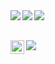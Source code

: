 <img align="left" src="https://spotify-recently-played-readme.vercel.app/api?user=pjsemysvmiiuhtmot6uxxwokb" />
<img align="left" src="http://most-used-languages-49ldelwr4-killed.vercel.app/api/top-langs/?username=killed&hide_border=false&theme=midnight-purple&exclude_repo=Most-used-languages,11.58.0.37,Snapchat-Reversing,Yubo-Reversing&langs_count=6" />
<img align="left" src="https://github-readme-stats.vercel.app/api/wakatime?username=killed&theme=dark" />

<br />
<br />

[<img align="left" alt="Steam" width="22px" src="https://cdn.jsdelivr.net/npm/simple-icons@v3/icons/telegram.svg" />][telegram]

<img align="left" src="https://komarev.com/ghpvc/?username=killed&color=blueviolet" />

[telegram]: https://t.me/lololololidk

